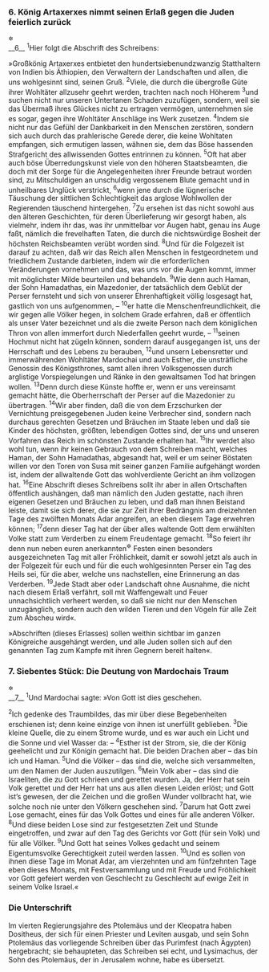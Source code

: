 

### 6. König Artaxerxes nimmt seinen Erlaß gegen die Juden feierlich zurück

<p><sup title="anstatt Esther 8,13">&#x2732;</sup><br>
__6__
<sup>1</sup>Hier folgt die Abschrift des Schreibens:</p>

»Großkönig Artaxerxes entbietet den hundertsiebenundzwanzig Statthaltern von Indien bis Äthiopien, den Verwaltern der Landschaften und allen, die uns wohlgesinnt sind, seinen Gruß.
<sup>2</sup>Viele, die durch die übergroße Güte ihrer Wohltäter allzusehr geehrt werden, trachten nach noch Höherem
<sup>3</sup>und suchen nicht nur unseren Untertanen Schaden zuzufügen, sondern, weil sie das Übermaß ihres Glückes nicht zu ertragen vermögen, unternehmen sie es sogar, gegen ihre Wohltäter Anschläge ins Werk zusetzen.
<sup>4</sup>Indem sie nicht nur das Gefühl der Dankbarkeit in den Menschen zerstören, sondern sich auch durch das prahlerische Gerede derer, die keine Wohltaten empfangen, sich ermutigen lassen, wähnen sie, dem das Böse hassenden Strafgericht des allwissenden Gottes entrinnen zu können.
<sup>5</sup>Oft hat aber auch böse Überredungskunst viele von den höheren Staatsbeamten, die doch mit der Sorge für die Angelegenheiten ihrer Freunde betraut worden sind, zu Mitschuldigen an unschuldig vergossenem Blute gemacht und in unheilbares Unglück verstrickt,
<sup>6</sup>wenn jene durch die lügnerische Täuschung der sittlichen Schlechtigkeit das arglose Wohlwollen der Regierenden täuschend hintergehen.
<sup>7</sup>Zu ersehen ist das nicht sowohl aus den älteren Geschichten, für deren Überlieferung wir gesorgt haben, als vielmehr, indem ihr das, was ihr unmittelbar vor Augen habt, genau ins Auge faßt, nämlich die frevelhaften Taten, die durch die nichtswürdige Bosheit der höchsten Reichsbeamten verübt worden sind.
<sup>8</sup>Und für die Folgezeit ist darauf zu achten, daß wir das Reich allen Menschen in festgeordnetem und friedlichem Zustande darbieten, indem wir die erforderlichen Veränderungen vornehmen und das, was uns vor die Augen kommt, immer mit möglichster Milde beurteilen und behandeln.
<sup>9</sup>Wie denn auch Haman, der Sohn Hamadathas, ein Mazedonier, der tatsächlich dem Geblüt der Perser fernsteht und sich von unserer Ehrenhaftigkeit völlig losgesagt hat, gastlich von uns aufgenommen, –
<sup>10</sup>er hatte die Menschenfreundlichkeit, die wir gegen alle Völker hegen, in solchem Grade erfahren, daß er öffentlich als unser Vater bezeichnet und als die zweite Person nach dem königlichen Thron von allen immerfort durch Niederfallen geehrt wurde, –
<sup>11</sup>seinen Hochmut nicht hat zügeln können, sondern darauf ausgegangen ist, uns der Herrschaft und des Lebens zu berauben,
<sup>12</sup>und unsern Lebensretter und immerwährenden Wohltäter Mardochai und auch Esther, die unsträfliche Genossin des Königsthrones, samt allen ihren Volksgenossen durch arglistige Vorspiegelungen und Ränke in den gewaltsamen Tod hat bringen wollen.
<sup>13</sup>Denn durch diese Künste hoffte er, wenn er uns vereinsamt gemacht hätte, die Oberherrschaft der Perser auf die Mazedonier zu übertragen.
<sup>14</sup>Wir aber finden, daß die von dem Erzschurken der Vernichtung preisgegebenen Juden keine Verbrecher sind, sondern nach durchaus gerechten Gesetzen und Bräuchen im Staate leben und daß sie Kinder des höchsten, größten, lebendigen Gottes sind, der uns und unseren Vorfahren das Reich im schönsten Zustande erhalten hat.
<sup>15</sup>Ihr werdet also wohl tun, wenn ihr keinen Gebrauch von dem Schreiben macht, welches Haman, der Sohn Hamadathas, abgesandt hat, weil er um seiner Böstaten willen vor den Toren von Susa mit seiner ganzen Familie aufgehängt worden ist, indem der allwaltende Gott das wohlverdiente Gericht an ihm vollzogen hat.
<sup>16</sup>Eine Abschrift dieses Schreibens sollt ihr aber in allen Ortschaften öffentlich aushängen, daß man nämlich den Juden gestatte, nach ihren eigenen Gesetzen und Bräuchen zu leben, und daß man ihnen Beistand leiste, damit sie sich derer, die sie zur Zeit ihrer Bedrängnis am dreizehnten Tage des zwölften Monats Adar angreifen, an eben diesem Tage erwehren können;
<sup>17</sup>denn dieser Tag hat der über alles waltende Gott dem erwählten Volke statt zum Verderben zu einem Freudentage gemacht.
<sup>18</sup>So feiert ihr denn nun neben euren anerkannten<sup title="= herkömmlichen">&#x2732;</sup> Festen einen besonders ausgezeichneten Tag mit aller Fröhlichkeit, damit er sowohl jetzt als auch in der Folgezeit für euch und für die euch wohlgesinnten Perser ein Tag des Heils sei, für die aber, welche uns nachstellen, eine Erinnerung an das Verderben.
<sup>19</sup>Jede Stadt aber oder Landschaft ohne Ausnahme, die nicht nach diesem Erlaß verfährt, soll mit Waffengewalt und Feuer unnachsichtlich verheert werden, so daß sie nicht nur den Menschen unzugänglich, sondern auch den wilden Tieren und den Vögeln für alle Zeit zum Abscheu wird«.

»Abschriften (dieses Erlasses) sollen weithin sichtbar im ganzen Königreiche ausgehängt werden, und alle Juden sollen sich auf den genannten Tag zum Kampfe mit ihren Gegnern bereit halten«.

### 7. Siebentes Stück: Die Deutung von Mardochais Traum

<p><sup title="hinter Esther 10,3">&#x2732;</sup><br>
__7__
<sup>1</sup>Und Mardochai sagte: »Von Gott ist dies geschehen.</p>
<sup>2</sup>Ich gedenke des Traumbildes, das mir über diese Begebenheiten erschienen ist; denn keine einzige von ihnen ist unerfüllt geblieben.
<sup>3</sup>Die kleine Quelle, die zu einem Strome wurde, und es war auch ein Licht und die Sonne und viel Wasser da: –
<sup>4</sup>Esther ist der Strom, sie, die der König geehelicht und zur Königin gemacht hat. Die beiden Drachen aber – das bin ich und Haman.
<sup>5</sup>Und die Völker – das sind die, welche sich versammelten, um den Namen der Juden auszutilgen.
<sup>6</sup>Mein Volk aber – das sind die Israeliten, die zu Gott schrieen und gerettet wurden. Ja, der Herr hat sein Volk gerettet und der Herr hat uns aus allen diesen Leiden erlöst; und Gott ist’s gewesen, der die Zeichen und die großen Wunder vollbracht hat, wie solche noch nie unter den Völkern geschehen sind.
<sup>7</sup>Darum hat Gott zwei Lose gemacht, eines für das Volk Gottes und eines für alle anderen Völker.
<sup>8</sup>Und diese beiden Lose sind zur festgesetzten Zeit und Stunde eingetroffen, und zwar auf den Tag des Gerichts vor Gott (für sein Volk) und für alle Völker.
<sup>9</sup>Und Gott hat seines Volkes gedacht und seinem Eigentumsvolke Gerechtigkeit zuteil werden lassen.
<sup>10</sup>Und es sollen von ihnen diese Tage im Monat Adar, am vierzehnten und am fünfzehnten Tage eben dieses Monats, mit Festversammlung und mit Freude und Fröhlichkeit vor Gott gefeiert werden von Geschlecht zu Geschlecht auf ewige Zeit in seinem Volke Israel.«

### Die Unterschrift

Im vierten Regierungsjahre des Ptolemäus und der Kleopatra haben Dositheus, der sich für einen Priester und Leviten ausgab, und sein Sohn Ptolemäus das vorliegende Schreiben über das Purimfest (nach Ägypten) hergebracht; sie behaupteten, das Schreiben sei echt, und Lysimachus, der Sohn des Ptolemäus, der in Jerusalem wohne, habe es übersetzt.